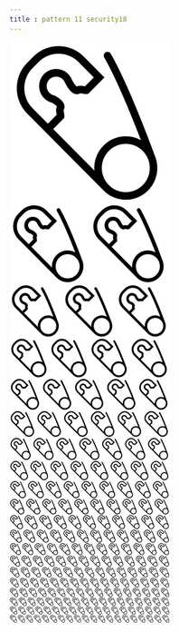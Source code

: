 ```yaml
---
title : pattern 11 security18
---
```

![pattern11_security18_150.png](../img/pattern11_security18_150.png)